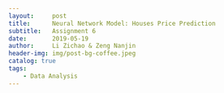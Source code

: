 ```yaml
---
layout:     post
title:      Neural Network Model: Houses Price Prediction
subtitle:   Assignment 6
date:       2019-05-19
author:     Li Zichao & Zeng Nanjin
header-img: img/post-bg-coffee.jpeg
catalog: true
tags:
    - Data Analysis
---
```

